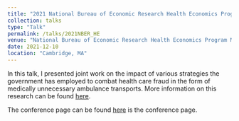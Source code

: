 ```yaml
---
title: "2021 National Bureau of Economic Research Health Economics Program Meeting"
collection: talks
type: "Talk"
permalink: /talks/2021NBER_HE
venue: "National Bureau of Economic Research Health Economics Program Meeting"
date: 2021-12-10
location: "Cambridge, MA"
---
```


In this talk, I presented joint work on the impact of various strategies the government has employed to combat health care fraud in the form of medically unnecessary ambulance transports. More information on this research can be found [here](https://rileyleague.github.io/publications/ambulancefraud).

The conference page can be found [here](https://www.nber.org/conferences/health-economics-program-meeting-fall-2021) is the conference page.
